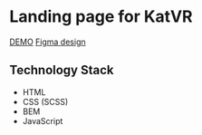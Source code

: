 # Landing page for KatVR

[DEMO](https://trtskvalerie.github.io/layout_KateVR/)
[Figma design](https://www.figma.com/file/Blpg4iapsI7fRqJeSp6DvK/KatVR?node-id=1%3A370)

## Technology Stack

- HTML
- CSS (SCSS)
- BEM
- JavaScript
